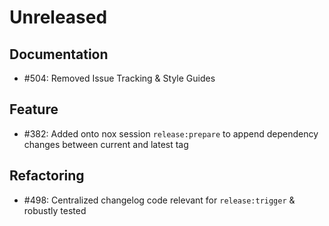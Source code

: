 # Unreleased

## Documentation

* #504: Removed Issue Tracking & Style Guides

## Feature

* #382: Added onto nox session `release:prepare` to append dependency changes between current and latest tag

## Refactoring

* #498: Centralized changelog code relevant for `release:trigger` & robustly tested
